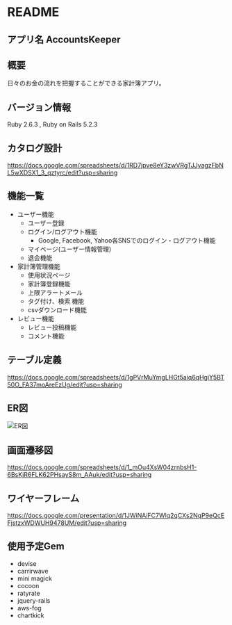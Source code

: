 # README

## アプリ名 AccountsKeeper

## 概要

  日々のお金の流れを把握することができる家計簿アプリ。

## バージョン情報

  Ruby 2.6.3 ,
  Ruby on Rails 5.2.3

## カタログ設計
https://docs.google.com/spreadsheets/d/1RD7jpve8eY3zwVRgTJJyagzFbNL5wXDSX1_3_qztyrc/edit?usp=sharing

## 機能一覧

- ユーザー機能 
  - ユーザー登録
  - ログイン/ログアウト機能 
    - Google, Facebook, Yahoo各SNSでのログイン・ログアウト機能
  -  マイページ(ユーザー情報管理)
  - 退会機能　
-  家計簿管理機能
    - 使用状況ページ 
    - 家計簿登録機能
    - 上限アラートメール
    -  タグ付け、検索 機能
    -  csvダウンロード機能
-  レビュー機能
    - レビュー投稿機能
    - コメント機能
    

## テーブル定義
https://docs.google.com/spreadsheets/d/1gPVrMuYmgLHGt5aiq6qHgiY5BT50O_FA37moAreEzUg/edit?usp=sharing

## ER図 
![ER図](https://i.imgur.com/hoMFDnh.png)

## 画面遷移図
 https://docs.google.com/spreadsheets/d/1_mOu4XsW04zrnbsH1-6BsKjR6FLK62PHsayS8m_AAuk/edit?usp=sharing
## ワイヤーフレーム
https://docs.google.com/presentation/d/1JWiNAiFC7Wlq2qCXs2NqP9eQcEFjstzxWDWUH9478UM/edit?usp=sharing
## 使用予定Gem
- devise 
- carrirwave 
- mini magick 
- cocoon 
- ratyrate 
- jquery-rails 
- aws-fog 
- chartkick  


